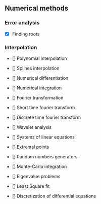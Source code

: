 ## Numerical methods

### Error analysis

- [x] Finding roots

### Interpolation
- [] Polynomial interpolation
- [] Splines interpolation

- [] Numerical differentiation
- [] Numerical integration
- [] Fourier transformation
- [] Short time fourier transform
- [] Discrete time fourier transform
- [] Wavelet analysis
- [] Systems of linear equations
- [] Extremal points
- [] Random numbers generators
- [] Monte-Carlo integration
- [] Eigenvalue problems
- [] Least Square fit
- [] Discretization of differential equations

